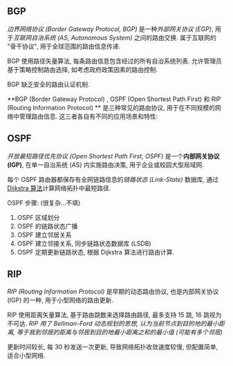 ## BGP

*边界网络协议 (Border Gateway Protocol, BGP)* 是一种*外部网关协议 (EGP)*, 用于*互联网自治系统 (AS, Autonomous System)* 之间的路由交换. 属于互联网的 "骨干协议", 用于全球范围的路由信息传递. 

BGP 使用路径矢量算法, 每条路由信息包含经过的所有自治系统列表. 允许管理员基于策略控制路由选择, 如考虑政府政策因素的路由控制.

BGP 缺乏安全的路由认证机制.

**BGP (Border Gateway Protocol) , OSPF (Open Shortest Path First) 和 RIP (Routing Information Protocol) ** 是三种常见的路由协议, 用于在不同规模的网络中管理路由信息. 这三者各自有不同的应用场景和特性:

## OSPF  

*开放最短路径优先协议 (Open Shortest Path First, OSPF)* 是一个**内部网关协议 (IGP)**, 在单一自治系统 (AS) 内实施路由决策, 用于企业或校园大型局域网.

每个 OSPF 路由器都保存有全网链路信息的*链路状态 (Link-State)* 数据库, 通过 [Dijkstra 算法](../../../Algorithm/图论/最短路径算法.md)计算网络拓扑中最短路径.

OSPF 步骤: (很复杂...不填)
1. OSPF 区域划分
2. OSPF 的链路状态广播
3. OSPF 建立邻居关系
4. OSPF 建立邻接关系, 同步链路状态数据库 (LSDB)
5. OSPF 定期更新链路状态, 根据 Dijkstra 算法进行路由计算.

## RIP 

*RIP (Routing Information Protocol)* 是早期的动态路由协议, 也是内部网关协议 (IGP) 的一种, 用于小型网络的路由更新. 

RIP 使用距离矢量算法, 基于路由跳数来选择路由路径, 最多支持 15 跳, 16 跳视为不可达. *RIP 用了 Bellman-Ford 动态规划的思想, 认为当前节点到目的地的最小距离, 等于我到邻居的距离与邻居到目的地最小距离之和的最小值 (可能有多个邻居)*

更新时间较长, 每 30 秒发送一次更新, 导致网络拓扑收敛速度较慢, 但配置简单, 适合小型网络.